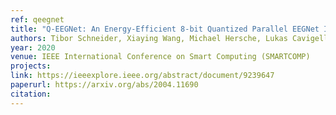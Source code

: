 ```yaml
---
ref: qeegnet
title: "Q-EEGNet: An Energy-Efficient 8-bit Quantized Parallel EEGNet Implementation for Edge Motor-Imagery Brain--Machine Interfaces"
authors: Tibor Schneider, Xiaying Wang, Michael Hersche, Lukas Cavigelli, Luca Benini
year: 2020
venue: IEEE International Conference on Smart Computing (SMARTCOMP)
projects:
link: https://ieeexplore.ieee.org/abstract/document/9239647
paperurl: https://arxiv.org/abs/2004.11690
citation: 
---
```

